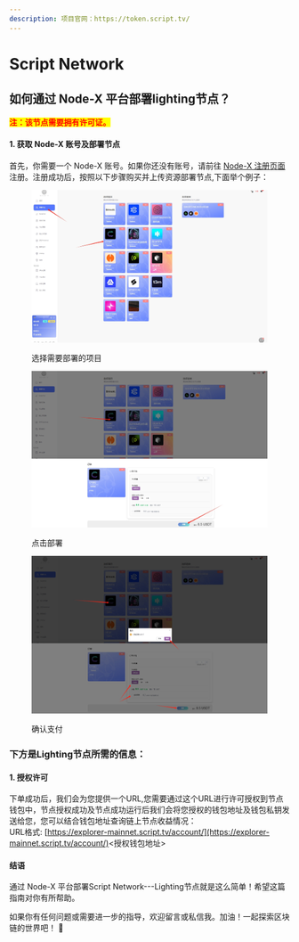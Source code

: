 ```yaml
---
description: 项目官网：https://token.script.tv/
---
```


# Script Network

## 如何通过 Node-X 平台部署lighting节点？

<mark style="color:red;">**注：该节点需要拥有许可证。**</mark>

#### 1. 获取 Node-X 账号及部署节点

首先，你需要一个 Node-X 账号。如果你还没有账号，请前往 [Node-X 注册页面](https://node-x.xyz) 注册。注册成功后，按照以下步骤购买并上传资源部署节点,下面举个例子：

<figure><img src="../../.gitbook/assets/微信截图_20250214162258.png" alt="" width="563"><figcaption><p>选择需要部署的项目</p></figcaption></figure>

<figure><img src="../../.gitbook/assets/微信截图_20250214162134.png" alt="" width="563"><figcaption><p>点击部署</p></figcaption></figure>

<figure><img src="../../.gitbook/assets/微信截图_20250214162225.png" alt="" width="563"><figcaption><p>确认支付</p></figcaption></figure>

### 下方是Lighting节点所需的信息：

#### 1. 授权许可

下单成功后，我们会为您提供一个URL,您需要通过这个URL进行许可授权到节点钱包中，节点授权成功及节点成功运行后我们会将您授权的钱包地址及钱包私钥发送给您，您可以结合钱包地址查询链上节点收益情况：\
URL格式:    [https://explorer-mainnet.script.tv/account/](https://explorer-mainnet.script.tv/account/)<授权钱包地址>

#### 结语

通过 Node-X 平台部署Script Network---Lighting节点就是这么简单！希望这篇指南对你有所帮助。

如果你有任何问题或需要进一步的指导，欢迎留言或私信我。加油！一起探索区块链的世界吧！ 🚀
